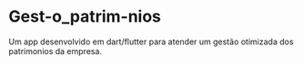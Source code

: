 # Gest-o_patrim-nios
Um app desenvolvido em dart/flutter para atender um gestão otimizada dos patrimonios da empresa. 
